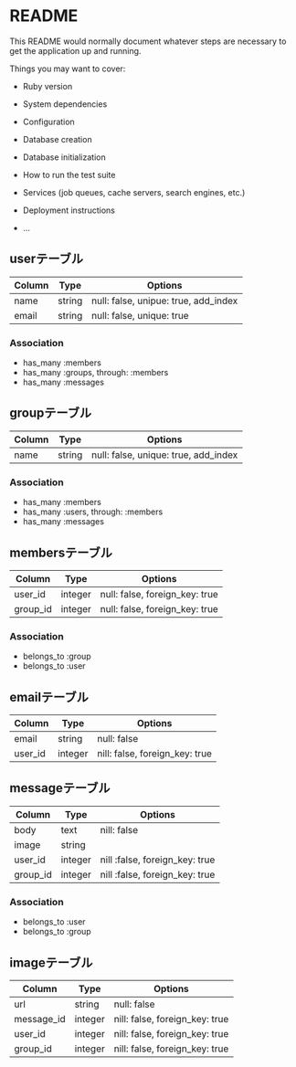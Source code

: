 # README

This README would normally document whatever steps are necessary to get the
application up and running.

Things you may want to cover:

* Ruby version

* System dependencies

* Configuration

* Database creation

* Database initialization

* How to run the test suite

* Services (job queues, cache servers, search engines, etc.)

* Deployment instructions

* ...

## userテーブル

|Column|Type|Options|
|------|----|-------|
|name|string|null: false, unipue: true, add_index|
|email|string|null: false, unique: true|

### Association

- has_many :members
- has_many :groups, through: :members
- has_many :messages

## groupテーブル

|Column|Type|Options|
|------|----|-------|
|name|string|null: false, unique: true, add_index|

### Association

- has_many :members
- has_many :users, through: :members
- has_many :messages

## membersテーブル

|Column|Type|Options|
|------|----|-------|
|user_id|integer|null: false, foreign_key: true|
|group_id|integer|null: false, foreign_key: true|

### Association
- belongs_to :group
- belongs_to :user

## emailテーブル

|Column|Type|Options|
|------|----|-------|
|email|string|null: false|
|user_id|integer|nill: false, foreign_key: true|

## messageテーブル

|Column|Type|Options|
|------|----|-------|
|body|text|nill: false|
|image|string||
|user_id|integer|nill :false, foreign_key: true|
|group_id|integer|nill :false, foreign_key: true|

### Association

- belongs_to :user
- belongs_to :group

## imageテーブル

|Column|Type|Options|
|------|----|-------|
|url|string|null: false|
|message_id|integer|nill: false, foreign_key: true|
|user_id|integer|nill: false, foreign_key: true|
|group_id|integer|nill: false, foreign_key: true|
